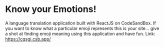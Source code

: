 # Know your Emotions!
A language translation application built with ReactJS on CodeSandBox. If you want to know what a particular emoji represents this is your site... give a shot at finding emoji meaning using this application and have fun.
Link: https://cqsgi.csb.app/
